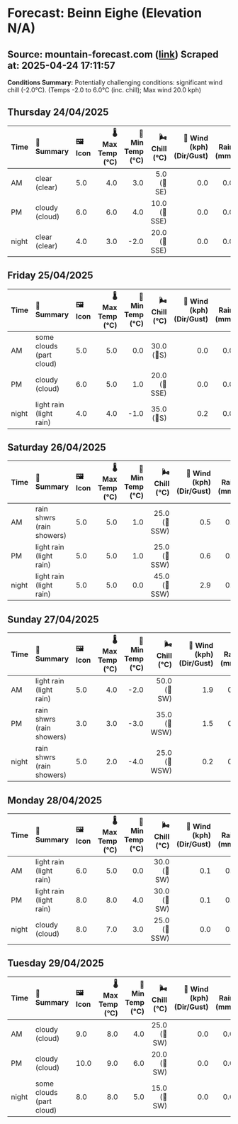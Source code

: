 # Forecast: Beinn Eighe (Elevation N/A)
**Source:** mountain-forecast.com ([link](https://www.mountain-forecast.com/peaks/Beinn-Eighe/forecasts/1010))
**Scraped at:** 2025-04-24 17:11:57
---

**Conditions Summary:** Potentially challenging conditions: significant wind chill (-2.0°C). (Temps -2.0 to 6.0°C (inc. chill); Max wind 20.0 kph)

## Thursday 24/04/2025
| **Time** | **📝 Summary** | **🖼️ Icon** | **🌡️ Max Temp (°C)** | **🥶 Min Temp (°C)** | **🌬️ Chill (°C)** | **💨 Wind (kph) (Dir/Gust)** | **💧 Rain (mm)** | **❄️ Snow (cm)** | **☁️ Cloud Base (m)** | **🧊 Freezing Lvl (m)** |
|:------- |:------- |:----- |--------------: |-------------: |-----------: |---------------------: |---------: |----------: |---------------: |----------------: |
| AM      | clear<br><span class="icon-desc">(clear)</span> | 5.0 | 4.0 | 3.0 | 5.0<br>(🧭SE) | 0.0 | 0.0 | 750 | 1700 |
| PM      | cloudy<br><span class="icon-desc">(cloud)</span> | 6.0 | 6.0 | 4.0 | 10.0<br>(🧭SSE) | 0.0 | 0.0 | 900 | 1850 |
| night   | clear<br><span class="icon-desc">(clear)</span> | 4.0 | 3.0 | -2.0 | 20.0<br>(🧭SSE) | 0.0 | 0.0 | 850 | 1800 |

## Friday 25/04/2025
| **Time** | **📝 Summary** | **🖼️ Icon** | **🌡️ Max Temp (°C)** | **🥶 Min Temp (°C)** | **🌬️ Chill (°C)** | **💨 Wind (kph) (Dir/Gust)** | **💧 Rain (mm)** | **❄️ Snow (cm)** | **☁️ Cloud Base (m)** | **🧊 Freezing Lvl (m)** |
|:------- |:------- |:----- |--------------: |-------------: |-----------: |---------------------: |---------: |----------: |---------------: |----------------: |
| AM      | some clouds<br><span class="icon-desc">(part cloud)</span> | 5.0 | 5.0 | 0.0 | 30.0<br>(🧭S) | 0.0 | 0.0 | - | 1900 |
| PM      | cloudy<br><span class="icon-desc">(cloud)</span> | 6.0 | 5.0 | 1.0 | 20.0<br>(🧭SSE) | 0.0 | 0.0 | 850 | 1750 |
| night   | light rain<br><span class="icon-desc">(light rain)</span> | 4.0 | 4.0 | -1.0 | 35.0<br>(🧭S) | 0.2 | 0.0 | 700 | 1800 |

## Saturday 26/04/2025
| **Time** | **📝 Summary** | **🖼️ Icon** | **🌡️ Max Temp (°C)** | **🥶 Min Temp (°C)** | **🌬️ Chill (°C)** | **💨 Wind (kph) (Dir/Gust)** | **💧 Rain (mm)** | **❄️ Snow (cm)** | **☁️ Cloud Base (m)** | **🧊 Freezing Lvl (m)** |
|:------- |:------- |:----- |--------------: |-------------: |-----------: |---------------------: |---------: |----------: |---------------: |----------------: |
| AM      | rain shwrs<br><span class="icon-desc">(rain showers)</span> | 5.0 | 5.0 | 1.0 | 25.0<br>(🧭SSW) | 0.5 | 0.0 | 350 | 1750 |
| PM      | light rain<br><span class="icon-desc">(light rain)</span> | 5.0 | 5.0 | 1.0 | 25.0<br>(🧭SSW) | 0.6 | 0.0 | 500 | 1700 |
| night   | light rain<br><span class="icon-desc">(light rain)</span> | 5.0 | 5.0 | 0.0 | 45.0<br>(🧭SSW) | 2.9 | 0.0 | 750 | 2000 |

## Sunday 27/04/2025
| **Time** | **📝 Summary** | **🖼️ Icon** | **🌡️ Max Temp (°C)** | **🥶 Min Temp (°C)** | **🌬️ Chill (°C)** | **💨 Wind (kph) (Dir/Gust)** | **💧 Rain (mm)** | **❄️ Snow (cm)** | **☁️ Cloud Base (m)** | **🧊 Freezing Lvl (m)** |
|:------- |:------- |:----- |--------------: |-------------: |-----------: |---------------------: |---------: |----------: |---------------: |----------------: |
| AM      | light rain<br><span class="icon-desc">(light rain)</span> | 5.0 | 4.0 | -2.0 | 50.0<br>(🧭SW) | 1.9 | 0.0 | 250 | 1800 |
| PM      | rain shwrs<br><span class="icon-desc">(rain showers)</span> | 3.0 | 3.0 | -3.0 | 35.0<br>(🧭WSW) | 1.5 | 0.0 | 250 | 1450 |
| night   | rain shwrs<br><span class="icon-desc">(rain showers)</span> | 5.0 | 2.0 | -4.0 | 25.0<br>(🧭WSW) | 0.2 | 0.0 | 600 | 1600 |

## Monday 28/04/2025
| **Time** | **📝 Summary** | **🖼️ Icon** | **🌡️ Max Temp (°C)** | **🥶 Min Temp (°C)** | **🌬️ Chill (°C)** | **💨 Wind (kph) (Dir/Gust)** | **💧 Rain (mm)** | **❄️ Snow (cm)** | **☁️ Cloud Base (m)** | **🧊 Freezing Lvl (m)** |
|:------- |:------- |:----- |--------------: |-------------: |-----------: |---------------------: |---------: |----------: |---------------: |----------------: |
| AM      | light rain<br><span class="icon-desc">(light rain)</span> | 6.0 | 5.0 | 0.0 | 30.0<br>(🧭SW) | 0.1 | 0.0 | 400 | 2150 |
| PM      | light rain<br><span class="icon-desc">(light rain)</span> | 8.0 | 8.0 | 4.0 | 30.0<br>(🧭SW) | 0.1 | 0.0 | 550 | 2250 |
| night   | cloudy<br><span class="icon-desc">(cloud)</span> | 8.0 | 7.0 | 3.0 | 25.0<br>(🧭SSW) | 0.0 | 0.0 | 2600 | 2450 |

## Tuesday 29/04/2025
| **Time** | **📝 Summary** | **🖼️ Icon** | **🌡️ Max Temp (°C)** | **🥶 Min Temp (°C)** | **🌬️ Chill (°C)** | **💨 Wind (kph) (Dir/Gust)** | **💧 Rain (mm)** | **❄️ Snow (cm)** | **☁️ Cloud Base (m)** | **🧊 Freezing Lvl (m)** |
|:------- |:------- |:----- |--------------: |-------------: |-----------: |---------------------: |---------: |----------: |---------------: |----------------: |
| AM      | cloudy<br><span class="icon-desc">(cloud)</span> | 9.0 | 8.0 | 4.0 | 25.0<br>(🧭SW) | 0.0 | 0.0 | 6300 | 2700 |
| PM      | cloudy<br><span class="icon-desc">(cloud)</span> | 10.0 | 9.0 | 6.0 | 20.0<br>(🧭SW) | 0.0 | 0.0 | 6300 | 2700 |
| night   | some clouds<br><span class="icon-desc">(part cloud)</span> | 8.0 | 8.0 | 5.0 | 15.0<br>(🧭SW) | 0.0 | 0.0 | 6400 | 2700 |